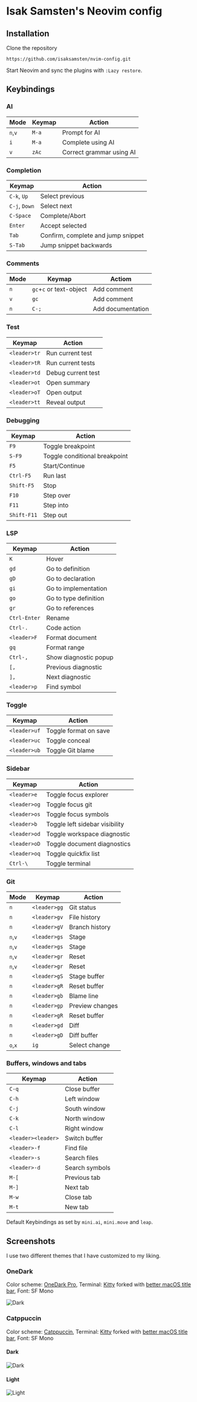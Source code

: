 # Isak Samsten's Neovim config

## Installation

Clone the repository

    https://github.com/isaksamsten/nvim-config.git

Start Neovim and sync the plugins with `:Lazy restore`.

## Keybindings

### AI

| Mode    | Keymap | Action                   |
| ------- | ------ | ------------------------ |
| `n`,`v` | `M-a`  | Prompt for AI            |
| `i`     | `M-a`  | Complete using AI        |
| `v`     | `zAc`  | Correct grammar using AI |

### Completion

| Keymap        | Action                             |
| ------------- | ---------------------------------- |
| `C-k`, `Up`   | Select previous                    |
| `C-j`, `Down` | Select next                        |
| `C-Space`     | Complete/Abort                     |
| `Enter`       | Accept selected                    |
| `Tab`         | Confirm, complete and jump snippet |
| `S-Tab`       | Jump snippet backwards             |

### Comments

| Mode | Keymap                  | Actiom            |
| ---- | ----------------------- | ----------------- |
| `n`  | `gc`+`c` or text-object | Add comment       |
| `v`  | `gc`                    | Add comment       |
| `n`  | `C-;`                   | Add documentation |

### Test

| Keymap       | Action             |
| ------------ | ------------------ |
| `<leader>tr` | Run current test   |
| `<leader>tR` | Run current tests  |
| `<leader>td` | Debug current test |
| `<leader>ot` | Open summary       |
| `<leader>oT` | Open output        |
| `<leader>tt` | Reveal output      |

### Debugging

| Keymap      | Action                        |
| ----------- | ----------------------------- |
| `F9`        | Toggle breakpoint             |
| `S-F9`      | Toggle conditional breakpoint |
| `F5`        | Start/Continue                |
| `Ctrl-F5`   | Run last                      |
| `Shift-F5`  | Stop                          |
| `F10`       | Step over                     |
| `F11`       | Step into                     |
| `Shift-F11` | Step out                      |

### LSP

| Keymap       | Action                |
| ------------ | --------------------- |
| `K`          | Hover                 |
| `gd`         | Go to definition      |
| `gD`         | Go to declaration     |
| `gi`         | Go to implementation  |
| `go`         | Go to type definition |
| `gr`         | Go to references      |
| `Ctrl-Enter` | Rename                |
| `Ctrl-.`     | Code action           |
| `<leader>F`  | Format document       |
| `gq`         | Format range          |
| `Ctrl-,`     | Show diagnostic popup |
| `[,`         | Previous diagnostic   |
| `],`         | Next diagnostic       |
| `<leader>p`  | Find symbol           |

### Toggle

| Keymap       | Action                |
| ------------ | --------------------- |
| `<leader>uf` | Toggle format on save |
| `<leader>uc` | Toggle conceal        |
| `<leader>ub` | Toggle Git blame      |

### Sidebar

| Keymap       | Action                         |
| ------------ | ------------------------------ |
| `<leader>e`  | Toggle focus explorer          |
| `<leader>og` | Toggle focus git               |
| `<leader>os` | Toggle focus symbols           |
| `<leader>b`  | Toggle left sidebar visibility |
| `<leader>od` | Toggle workspace diagnostic    |
| `<leader>oD` | Toggle document diagnostics    |
| `<leader>oq` | Toggle quickfix list           |
| `Ctrl-\`     | Toggle terminal                |

### Git

| Mode    | Keymap       | Action          |
| ------- | ------------ | --------------- |
| `n`     | `<leader>gg` | Git status      |
| `n`     | `<leader>gv` | File history    |
| `n`     | `<leader>gV` | Branch history  |
| `n`,`v` | `<leader>gs` | Stage           |
| `n`,`v` | `<leader>gs` | Stage           |
| `n`,`v` | `<leader>gr` | Reset           |
| `n`,`v` | `<leader>gr` | Reset           |
| `n`     | `<leader>gS` | Stage buffer    |
| `n`     | `<leader>gR` | Reset buffer    |
| `n`     | `<leader>gb` | Blame line      |
| `n`     | `<leader>gp` | Preview changes |
| `n`     | `<leader>gR` | Reset buffer    |
| `n`     | `<leader>gd` | Diff            |
| `n`     | `<leader>gD` | Diff buffer     |
| `o`,`x` | `ig`         | Select change   |

### Buffers, windows and tabs

| Keymap             | Action         |
| ------------------ | -------------- |
| `C-q`              | Close buffer   |
| `C-h`              | Left window    |
| `C-j`              | South window   |
| `C-k`              | North window   |
| `C-l`              | Right window   |
| `<leader><leader>` | Switch buffer  |
| `<leader>-f`       | Find file      |
| `<leader>-s`       | Search files   |
| `<leader>-d`       | Search symbols |
| `M-[`              | Previous tab   |
| `M-]`              | Next tab       |
| `M-w`              | Close tab      |
| `M-t`              | New tab        |

Default Keybindings as set by `mini.ai`, `mini.move` and `leap`.

## Screenshots

I use two different themes that I have customized to my liking.

### OneDark

Color scheme: [OneDark Pro](https://github.com/olimorris/onedarkpro.nvim),
Terminal: [Kitty](https://github.com/kovidgoyal/kitty) forked with [better
macOS title bar](https://github.com/isaksamsten/kitty), Font: SF Mono

![Dark](./assets/onedark/dark.png)

### Catppuccin

Color scheme: [Catppuccin](https://github.com/catppuccin/nvim),
Terminal: [Kitty](https://github.com/kovidgoyal/kitty) forked with [better
macOS title bar](https://github.com/isaksamsten/kitty), Font: SF Mono

#### Dark

![Dark](./assets/catppuccin/dark.png)

#### Light

![Light](./assets/catppuccin/light.png)
